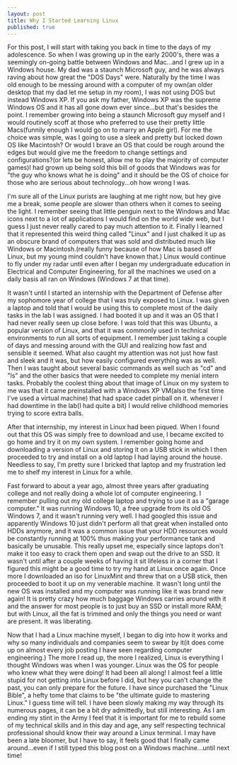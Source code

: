 ```yaml
---
layout: post
title: Why I Started Learning Linux
published: true
---
```

For this post, I will start with taking you back in time to the days of my adolescence. So when I was growing up in the early 2000's, there was a seemingly on-going battle between Windows and Mac...and I grew up in a Windows house. My dad was a staunch Microsoft guy, and he was always raving about how great the "DOS Days" were. Naturally by the time I was old enough to be messing around with a computer of my own(an older desktop that my dad let me setup in my room), I was not using DOS but instead Windows XP. If you ask my father, Windows XP was the supreme Windows OS and it has all gone down ever since...but that's besides the point. I remember growing into being a staunch Microsoft guy myself and I would routinely scoff at those who preferred to use their pretty little Macs(funnily enough I would go on to marry an Apple girl). For me the choice was simple, was I going to use a sleek and pretty but locked down OS like Macintosh? Or would I brave an OS that could be rough around the edges but would give me the freedom to change settings and configurations?(or lets be honest, allow me to play the majority of computer games)I had grown up being sold this bill of goods that Windows was for "the guy who knows what he is doing" and it should be the OS of choice for those who are serious about technology...oh how wrong I was.

I'm sure all of the Linux purists are laughing at me right now, but hey give me a break, some people are slower than others when it comes to seeing the light. I remember seeing that little penguin next to the Windows and Mac icons next to a lot of applications I would find on the world wide web, but I guess I just never really cared to pay much attention to it. Finally I learned that it represented this weird thing called "Linux" and I just chalked it up as an obscure brand of computers that was sold and distributed much like Windows or Macintosh.(really funny because of how Mac is based off Linux, but my young mind couldn't have known that.) Linux would continue to fly under my radar until even after I began my undergraduate education in Electrical and Computer Engineering, for all the machines we used on a daily basis all ran on Windows (Windows 7 at that time). 

It wasn't until I started an internship with the Department of Defense after my sophomore year of college that I was truly exposed to Linux. I was given a laptop and told that I would be using this to complete most of the daily tasks in the lab I was assigned. I had booted it up and it was an OS that I had never really seen up close before. I was told that this was Ubuntu, a popular version of Linux, and that it was commonly used in technical environments to run all sorts of equipment. I remember just taking a couple of days and messing around with the GUI and realizing how fast and sensible it seemed. What also caught my attention was not just how fast and sleek and it was, but how easily configured everything was as well. Then I was taught about several basic commands as well such as "cd" and "ls" and the other basics that were needed to complete my menial intern tasks. Probably the coolest thing about that image of Linux on my system to me was that it came preinstalled with a Windows XP VM(also the first time I've used a virtual machine) that had space cadet pinball on it. whenever I had downtime in the lab(I had quite a bit) I would relive childhood memories trying to score extra balls.

After that internship, my interest in Linux had been piqued. When I found out that this OS was simply free to download and use, I became excited to go home and try it on my own system. I remember going home and downloading a version of Linux and storing it on a USB stick in which I then proceeded to try and install on a old laptop I had laying around the house. Needless to say, I'm pretty sure I bricked that laptop and my frustration led me to shelf my interest in Linux for a while.

Fast forward to about a year ago, almost three years after graduating college and not really doing a whole lot of computer engineering. I remember pulling out my old college laptop and trying to use it as a "garage computer." It was running Windows 10, a free upgrade from its old OS Windows 7, and it wasn't running very well. I had googled this issue and apparently Windows 10 just didn't perform all that great when installed onto HDDs anymore, and it was a common issue that your HDD resources would be constantly running at 100% thus making your performance tank and basically be unusable. This really upset me, especially since laptops don't make it too easy to crack them open and swap out the drive to an SSD. It wasn't until after a couple weeks of having it sit lifeless in a corner that I figured this might be a good time to try my hand at Linux once again. Once more I downloaded an iso for LinuxMint and threw that on a USB stick, then proceeded to boot it up on my venerable machine. It wasn't long until the new OS was installed and my computer was running like it was brand new again! It is pretty crazy how much baggage Windows carries around with it and the answer for most people is to just buy an SSD or install more RAM; but with Linux, all the fat is trimmed and only the things you need or want are present. It was liberating.

Now that I had a Linux machine myself, I began to dig into how it works and why so many individuals and companies seem to swear by it(it does come up on almost every job posting I have seen regarding computer engineering.) The more I read up, the more I realized, Linux is everything I thought Windows was when I was younger. Linux was the OS for people who knew what they were doing! It had been all along! I almost feel a little stupid for not getting into Linux before I did, but hey you can't change the past, you can only prepare for the future. I have since purchased the "Linux Bible", a hefty tome that claims to be "the ultimate guide to mastering Linux." I guess time will tell. I have been slowly making my way through its numerous pages, it can be a bit dry admittedly, but still interesting. As I am ending my stint in the Army I feel that it is important for me to rebuild some of my technical skills and in this day and age, any self respecting technical professional should know their way around a Linux terminal. I may have been a late bloomer, but I have to say, it feels good that I finally came around...even if I still typed this blog post on a Windows machine...until next time!

